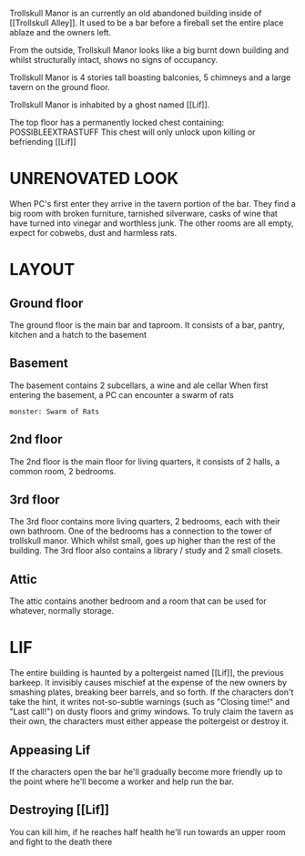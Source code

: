 Trollskull Manor is an currently an old abandoned building inside of [[Trollskull Alley]]. It used to be a bar before a fireball set the entire place ablaze and the owners left. 

From the outside, Trollskull Manor looks like a big burnt down building and whilst structurally intact, shows no signs of occupancy. 

Trollskull Manor is 4 stories tall boasting balconies, 5 chimneys and a large tavern on the ground floor. 

Trollskull Manor is inhabited by a ghost named [[Lif]].  

The top floor has a permanently locked chest containing: POSSIBLEEXTRASTUFF
This chest will only unlock upon killing or befriending [[Lif]] 


# UNRENOVATED LOOK
When PC's first enter they arrive in the tavern portion of the bar. They find a big room with broken furniture, tarnished silverware, casks of wine that have turned into vinegar and worthless junk. 
The other rooms are all empty, expect for cobwebs, dust and harmless rats. 


# LAYOUT

## Ground floor 
The ground floor is the main bar and taproom. It consists of a bar, pantry, kitchen and a hatch to the basement

## Basement 
The basement contains 2 subcellars, a wine and ale cellar
When first entering the basement, a PC can encounter a swarm of rats
```statblock
monster: Swarm of Rats
```

## 2nd floor 
The 2nd floor is the main floor for living quarters, it consists of 2 halls, a common room, 2 bedrooms.

## 3rd floor
The 3rd floor contains more living quarters, 2 bedrooms, each with their own bathroom. One of the bedrooms has a connection to the tower of trollskull manor. Which whilst small, goes up higher than the rest of the building. The 3rd floor also contains a library / study and 2 small closets. 

## Attic
The attic contains another bedroom and a room that can be used for whatever, normally storage. 



# LIF
The entire building is haunted by a poltergeist named [[Lif]], the previous barkeep. 
lt invisibly causes mischief at the expense of the new owners by smashing plates, breaking beer barrels, and so forth. If the characters don't take the hint, it writes not-so-subtle warnings (such as "Closing time!" and "Last call!") on dusty floors and grimy windows.
To truly claim the tavern as their own, the characters must either appease the poltergeist or destroy it.

## Appeasing Lif
If the characters open the bar he'll gradually become more friendly up to the point where he'll become a worker and help run the bar.

## Destroying [[Lif]] 
You can kill him, if he reaches half health he'll run towards an upper room and fight to the death there




